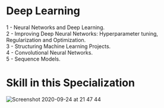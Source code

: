# Deep Learning

1 - Neural Networks and Deep Learning.<br /> 
2 - Improving Deep Neural Networks: Hyperparameter tuning, Regularization and Optimization.<br />
3 - Structuring Machine Learning Projects.<br />
4 - Convolutional Neural Networks.<br />
5 - Sequence Models.<br />

# Skill in this Specialization

![Screenshot 2020-09-24 at 21 47 44](https://user-images.githubusercontent.com/33375433/94198776-b3f2ff00-feaf-11ea-8cdf-019d8d048d7d.png)





